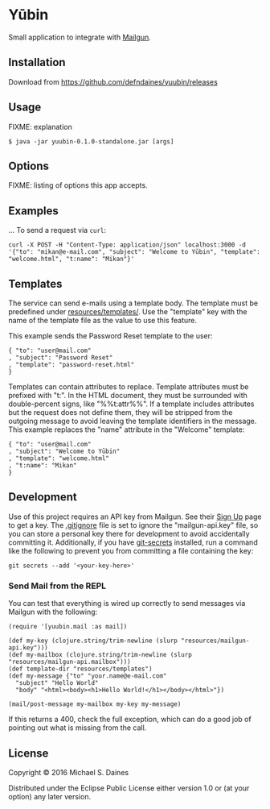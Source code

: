 # Yūbin

Small application to integrate with [Mailgun](http://www.mailgun.com/).

## Installation

Download from https://github.com/defndaines/yuubin/releases

## Usage

FIXME: explanation

    $ java -jar yuubin-0.1.0-standalone.jar [args]

## Options

FIXME: listing of options this app accepts.

## Examples

...
To send a request via `curl`:
```
curl -X POST -H "Content-Type: application/json" localhost:3000 -d '{"to": "mikan@e-mail.com", "subject": "Welcome to Yūbin", "template": "welcome.html", "t:name": "Mikan"}'
```

## Templates

The service can send e-mails using a template body. The template must be
predefined under [resources/templates/](resources/templates/). Use the "template" key with the name of
the template file as the value to use this feature.

This example sends the Password Reset template to the user:
```
{ "to": "user@mail.com"
, "subject": "Password Reset"
, "template": "password-reset.html"
}
```

Templates can contain attributes to replace. Template attributes must be
prefixed with "t:". In the HTML document, they must be surrounded with
double-percent signs, like "%%t:attr%%". If a template includes attributes
but the request does not define them, they will be stripped from the outgoing
message to avoid leaving the template identifiers in the message.
This example replaces the "name" attribute in the "Welcome" template:
```
{ "to": "user@mail.com"
, "subject": "Welcome to Yūbin"
, "template": "welcome.html"
, "t:name": "Mikan"
}
```

## Development

Use of this project requires an API key from Mailgun. See their
[Sign Up](https://mailgun.com/signup) page to get a key.
The [.gitignore](.gitignore) file is set to
ignore the "mailgun-api.key" file, so you can store a personal key there for
development to avoid accidentally committing it. Additionally, if you have
[git-secrets](https://github.com/awslabs/git-secrets) installed, run a command
like the following to prevent you from committing a file containing the key:
```
git secrets --add '<your-key-here>'
```

### Send Mail from the REPL

You can test that everything is wired up correctly to send messages via Mailgun
with the following:
```
(require '[yuubin.mail :as mail])

(def my-key (clojure.string/trim-newline (slurp "resources/mailgun-api.key")))
(def my-mailbox (clojure.string/trim-newline (slurp "resources/mailgun-api.mailbox")))
(def template-dir "resources/templates")
(def my-message {"to" "your.name@e-mail.com"
  "subject" "Hello World"
  "body" "<html><body><h1>Hello World!</h1></body></html>"})

(mail/post-message my-mailbox my-key my-message)
```
If this returns a 400, check the full exception, which can do a good job of
pointing out what is missing from the call.

## License

Copyright © 2016 Michael S. Daines

Distributed under the Eclipse Public License either version 1.0 or (at
your option) any later version.

